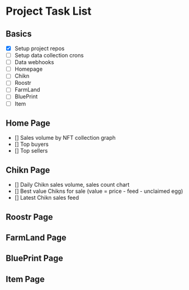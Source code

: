 # Project Task List

## Basics

- [x] Setup project repos
- [ ] Setup data collection crons
- [ ] Data webhooks
- [ ] Homepage
- [ ] Chikn
- [ ] Roostr
- [ ] FarmLand
- [ ] BluePrint
- [ ] Item

## Home Page

- [] Sales volume by NFT collection graph
- [] Top buyers
- [] Top sellers

## Chikn Page

- [] Daily Chikn sales volume, sales count chart
- [] Best value Chikns for sale (value = price - feed - unclaimed egg)
- [] Latest Chikn sales feed

## Roostr Page

## FarmLand Page

## BluePrint Page

## Item Page
